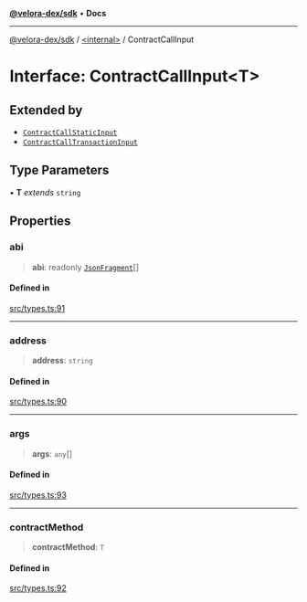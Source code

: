 [**@velora-dex/sdk**](../../README.md) • **Docs**

***

[@velora-dex/sdk](../../globals.md) / [\<internal\>](../README.md) / ContractCallInput

# Interface: ContractCallInput\<T\>

## Extended by

- [`ContractCallStaticInput`](ContractCallStaticInput.md)
- [`ContractCallTransactionInput`](ContractCallTransactionInput.md)

## Type Parameters

• **T** *extends* `string`

## Properties

### abi

> **abi**: readonly [`JsonFragment`](JsonFragment.md)[]

#### Defined in

[src/types.ts:91](https://github.com/VeloraDEX/paraswap-sdk/blob/feat/velora/src/types.ts#L91)

***

### address

> **address**: `string`

#### Defined in

[src/types.ts:90](https://github.com/VeloraDEX/paraswap-sdk/blob/feat/velora/src/types.ts#L90)

***

### args

> **args**: `any`[]

#### Defined in

[src/types.ts:93](https://github.com/VeloraDEX/paraswap-sdk/blob/feat/velora/src/types.ts#L93)

***

### contractMethod

> **contractMethod**: `T`

#### Defined in

[src/types.ts:92](https://github.com/VeloraDEX/paraswap-sdk/blob/feat/velora/src/types.ts#L92)

